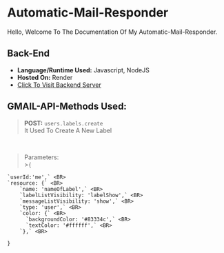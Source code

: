 # Automatic-Mail-Responder

Hello, Welcome To The Documentation Of My Automatic-Mail-Responder.

## Back-End

- **Language/Runtime Used:** Javascript, NodeJS
- **Hosted On:** Render
- [Click To Visit Backend Server](https://automatic-mail-responder.onrender.com)

## GMAIL-API-Methods Used:

> **POST:** `users.labels.create`
> <BR>
It Used To Create A New Label

<BR>

> Parameters: <BR> >`{` <BR>

    `userId:'me',` <BR>
    `resource: {` <BR>
        `name: 'nameOfLabel',` <BR>
        `labelListVisibility: 'labelShow',` <BR>
        `messageListVisibility: 'show',` <BR>
        `type: 'user',` <BR>
        `color: {` <BR>
          `backgroundColor: '#83334c',` <BR>
          `textColor: '#ffffff',` <BR>
        `},` <BR>

`}` <BR>

